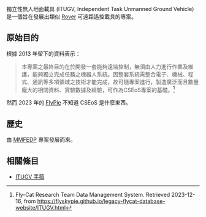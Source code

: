 獨立性無人地面載具 (ITUGV, Independent Task Unmanned Ground Vehicle) 是一個旨在發展出類似 [Rover](https://en.wikipedia.org/wiki/Rover_(space_exploration)) 可遠距遙控載具的專案。

## 原始目的

根據 2013 年留下的資料表示：

> 本專案之最終目的在於開發一套能夠遠端控制，無須由人力進行作業及維護，能夠獨立完成任務之機器人系統。因整套系統需整合電子、機械、程式、通訊等多項領域之技術才能完成，故可隨專案進行，製造廣泛而且數量龐大的相關資料、實驗數據及經驗，可作為CSEoS專案的基礎。[^legacy-flycat-database-website]

然而 2023 年的 [FlyPie](#FlyPie) 不知道 CSEoS 是什麼東西。

## 歷史

由 [MMFEDP](#Project:MMFEDP) 專案發展而來。

## 相關條目

- [ITUGV 手稿](<#ITUGV 手稿>)

[^legacy-flycat-database-website]: Fly-Cat Research Team Data Management System. Retrieved 2023-12-16, from https://flyskypie.github.io/legacy-flycat-database-website/ITUGV.html